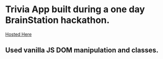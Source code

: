# Trivia App built during a one day BrainStation hackathon.
[Hosted Here](https://621b9252323eb496e18dceac--naughty-raman-b6ca06.netlify.app/)

## Used vanilla JS DOM manipulation and classes.
